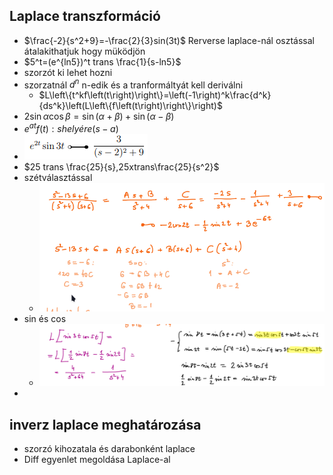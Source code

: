 ## Laplace transzformáció
- $\frac{-2}{s^2+9}=-\frac{2}{3}sin(3t)$ Rerverse laplace-nál osztással átalakithatjuk hogy müködjön
- $5^t=(e^{ln5})^t trans \frac{1}{s-ln5}$
- szorzót ki lehet hozni
- szorzatnál $d^n$  n-edik és a tranformáltyát kell deriválni
	- $L\left\{t^kf\left(t\right)\right\}=\left(-1\right)^k\frac{d^k}{ds^k}\left(L\left\{f\left(t\right)\right\}\right)$ 
- $2\sin{\alpha}\cos{\beta}=\sin{(\alpha+\beta)}+\sin{(\alpha-\beta)}$ 
- $e^{at}f(t):s helyére (s-a)$    
- ![](attachment/498bbaa047971ee19af34787eab2fa48.png)
- $25 trans \frac{25}{s},25xtrans\frac{25}{s^2}$   
- szétválasztással
	- ![](attachment/8efdd4e3e37c946e2acf2808e3af74e2.png)
- sin és cos
	- ![](attachment/175ed05b0017978fec71523bcf9c3a24.png)
-   
## inverz laplace meghatározása
- szorzó kihozatala és darabonként laplace
- Diff egyenlet megoldása Laplace-al